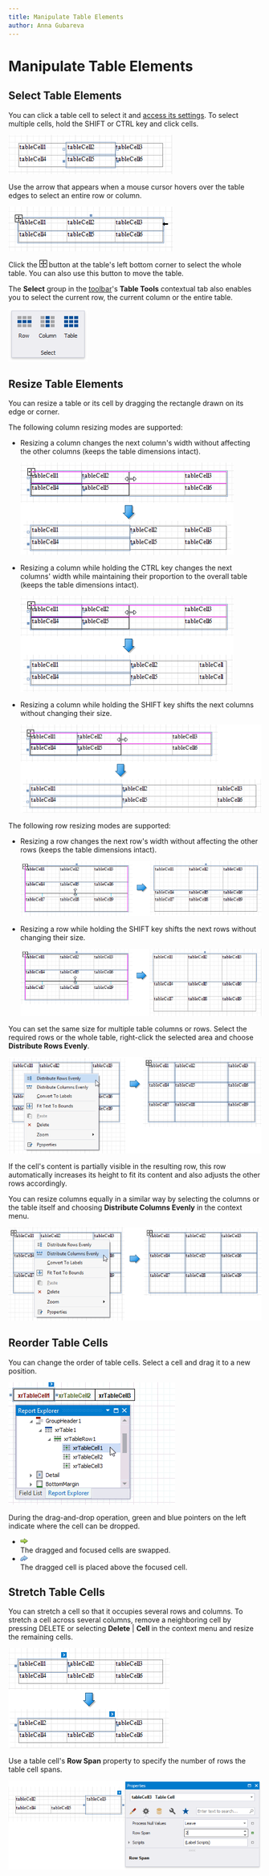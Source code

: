 ```yaml
---
title: Manipulate Table Elements
author: Anna Gubareva
---
```

# Manipulate Table Elements

## Select Table Elements
You can click a table cell to select it and [access its settings](../manipulate-report-elements/select-report-elements-and-access-their-settings.md). To select multiple cells, hold the SHIFT or CTRL key and click cells.

![](../../../../../images/eurd-win-table-control-multiple-selected-cells.png)

Use the arrow that appears when a mouse cursor hovers over the table edges to select an entire row or column.

![](../../../../../images/eurd-win-table-control-select-rows-and-columns.png)

Click the ![](../../../../../images/eurd-win-table-control-select-table-button.png) button at the table's left bottom corner to select the whole table. You can also use this button to move the table.

The **Select** group in the [toolbar](../../report-designer-tools/toolbar.md)'s **Table Tools** contextual tab also enables you to select the current row, the current column or the entire table.

![](../../../../../images/eurd-win-table-select-toolbar-group.png)


## Resize Table Elements
You can resize a table or its cell by dragging the rectangle drawn on its edge or corner. 

The following column resizing modes are supported:

* Resizing a column changes the next column's width without affecting the other columns (keeps the table dimensions intact).
	
	![](../../../../../images/eurd-win-table-control-column-resizing.png)

* Resizing a column while holding the CTRL key changes the next columns' width while maintaining their proportion to the overall table (keeps the table dimensions intact).
	
	![](../../../../../images/eurd-win-table-control-column-resizing-with-ctrl.png)

* Resizing a column while holding the SHIFT key shifts the next columns without changing their size.
	
	![](../../../../../images/eurd-win-table-control-column-resizing-with-shift.png)

The following row resizing modes are supported:

* Resizing a row changes the next row's width without affecting the other rows (keeps the table dimensions intact).
	
	![](../../../../../images/eurd-win-table-control-row-resizing.png)

* Resizing a row while holding the SHIFT key shifts the next rows without changing their size.
	
	![](../../../../../images/eurd-win-table-control-row-resizing-with-shift.png)

You can set the same size for multiple table columns or rows. Select the required rows or the whole table, right-click the selected area and choose **Distribute Rows Evenly**.

![](../../../../../images/eurd-win-table-control-distribute-rows-evenly.png)

If the cell's content is partially visible in the resulting row, this row automatically increases its height to fit its content and also adjusts the other rows accordingly.

You can resize columns equally in a similar way by selecting the columns or the table itself and choosing **Distribute Columns Evenly** in the context menu.

![](../../../../../images/eurd-win-table-control-distribute-columns-evenly.png)

## Reorder Table Cells

You can change the order of table cells. Select a cell and drag it to a new position.

![](../../../../../images/reorder-table-cells.gif)

 During the drag-and-drop operation, green and blue pointers on the left indicate where the cell can be dropped. 
- ![](../../../../../images/reorder-table-cells-green-pointer.png)  
The dragged and focused cells are swapped.
- ![](../../../../../images/reorder-table-cells-blue-pointer.png)  
The dragged cell is placed above the focused cell.

## Stretch Table Cells
You can stretch a cell so that it occupies several rows and columns. To stretch a cell across several columns, remove a neighboring cell by pressing DELETE or selecting **Delete** | **Cell** in the context menu and resize the remaining cells.

![](../../../../../images/eurd-win-table-control-cell-column-span.png)

Use a table cell's **Row Span** property to specify the number of rows the table cell spans.

![](../../../../../images/eurd-win-table-control-cell-rows-span.png)